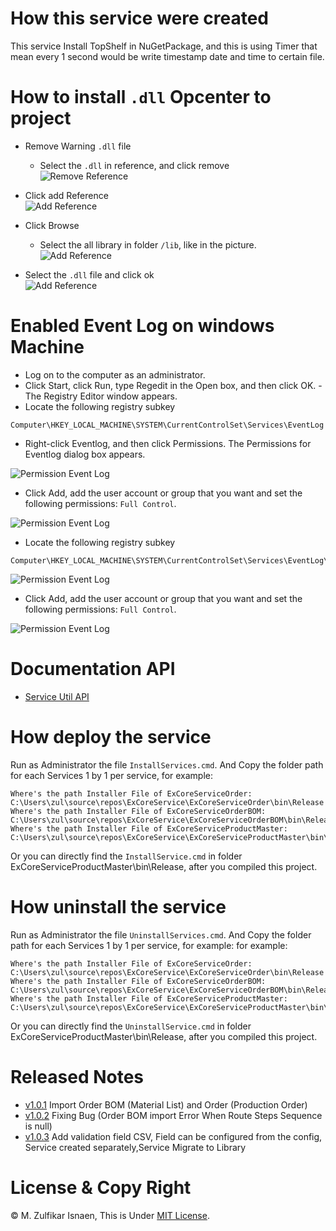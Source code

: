# How this service were created
This service Install TopShelf in NuGetPackage, and this is using Timer that mean every 1 second would be write timestamp date and time to certain file.

# How to install `.dll` Opcenter to project

* Remove Warning `.dll` file
    * Select the `.dll` in reference, and click remove </br>
![Remove Reference](./Images/removeReference1.jpg)</br>

* Click add Reference</br>
![Add Reference](./Images/AddReference1.jpg)</br>

* Click Browse
    * Select the all library in folder `/lib`, like in the picture.</br>
![Add Reference](./Images/AddRefrence2.jpg)</br>

* Select the `.dll` file and click ok</br>
![Add Reference](./Images/AddRefrence3.jpg)</br>

# Enabled Event Log on windows Machine
- Log on to the computer as an administrator.
- Click Start, click Run, type Regedit in the Open box, and then click OK. - The Registry Editor window appears.
- Locate the following registry subkey
```
Computer\HKEY_LOCAL_MACHINE\SYSTEM\CurrentControlSet\Services\EventLog
```
- Right-click Eventlog, and then click Permissions. The Permissions for Eventlog dialog box appears.

![Permission Event Log](./Images/EventLogPermission1.jpg)

- Click Add, add the user account or group that you want and set the following permissions: `Full Control`.

![Permission Event Log](./Images/EventLogPermission2.jpg)

- Locate the following registry subkey
```
Computer\HKEY_LOCAL_MACHINE\SYSTEM\CurrentControlSet\Services\EventLog\Security
```

![Permission Event Log](./Images/EventLogPermission3.jpg)

- Click Add, add the user account or group that you want and set the following permissions: `Full Control`.

![Permission Event Log](./Images/EventLogPermission4.jpg)

# Documentation API
- [Service Util API](./ExCoreService/README.md)
# How deploy the service
Run as Administrator the file `InstallServices.cmd`. And Copy the folder path for each Services 1 by 1 per service, for example:
```
Where's the path Installer File of ExCoreServiceOrder: C:\Users\zul\source\repos\ExCoreService\ExCoreServiceOrder\bin\Release
Where's the path Installer File of ExCoreServiceOrderBOM: C:\Users\zul\source\repos\ExCoreService\ExCoreServiceOrderBOM\bin\Release
Where's the path Installer File of ExCoreServiceProductMaster: C:\Users\zul\source\repos\ExCoreService\ExCoreServiceProductMaster\bin\Release
```
Or you can directly find the `InstallService.cmd` in folder ExCoreServiceProductMaster\bin\Release, after you compiled this project.
# How uninstall the service
Run as Administrator the file `UninstallServices.cmd`. And Copy the folder path for each Services 1 by 1 per service, for example:
for example:
```
Where's the path Installer File of ExCoreServiceOrder: C:\Users\zul\source\repos\ExCoreService\ExCoreServiceOrder\bin\Release
Where's the path Installer File of ExCoreServiceOrderBOM: C:\Users\zul\source\repos\ExCoreService\ExCoreServiceOrderBOM\bin\Release
Where's the path Installer File of ExCoreServiceProductMaster: C:\Users\zul\source\repos\ExCoreService\ExCoreServiceProductMaster\bin\Release
```
Or you can directly find the `UninstallService.cmd` in folder ExCoreServiceProductMaster\bin\Release, after you compiled this project.
# Released Notes
- [v1.0.1](https://github.com/zulfikar4568/ExCoreService/releases/tag/v1.0.1) Import Order BOM (Material List) and Order (Production Order)
- [v1.0.2](https://github.com/zulfikar4568/ExCoreService/releases/tag/v1.0.2) Fixing Bug (Order BOM import Error When Route Steps Sequence is null)
- [v1.0.3](https://github.com/zulfikar4568/ExCoreService/releases/tag/v1.0.3) Add validation field CSV, Field can be configured from the config, Service created separately,Service Migrate to Library

# License & Copy Right
© M. Zulfikar Isnaen, This is Under [MIT License](LICENSE).